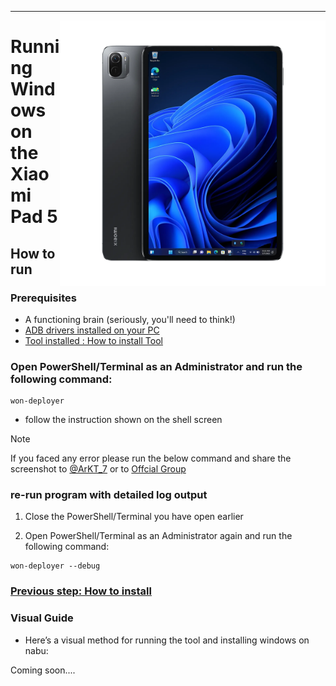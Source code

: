 ---

<img align="right" src="../../assets/nabu.png" width="425" alt="Windows Running On A Xiaomi Pad 5">

# Running Windows on the Xiaomi Pad 5

## How to run

### Prerequisites
- A functioning brain (seriously, you'll need to think!)
- [ADB drivers installed on your PC](https://dl.google.com/android/repository/usb_driver_r13-windows.zip)
- [Tool installed : How to install Tool](/guide/English/prepare-en_t1.md)


### Open PowerShell/Terminal as an Administrator and run the following command:

   ```shell
   won-deployer
   ```
- follow the instruction shown on the shell screen

>[!NOTE]
> If you faced any error please run the below command and share the screenshot to [@ArKT_7](https://telegram.me/ArKT_7) or to [Offcial Group](https://telegram.me/nabuwoa)

### re-run program with detailed log output

   1. Close the PowerShell/Terminal you have open earlier

   2. Open PowerShell/Terminal as an Administrator again and run the following command:

   ```shell
   won-deployer --debug
   ```


### [Previous step: How to install](/guide/English/prepare-en_t1.md)

### Visual Guide

- Here’s a visual method for running the tool and installing windows on nabu:

Coming soon....
